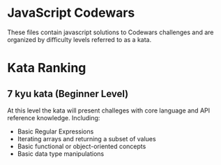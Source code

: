 # JavaScript Codewars

These files contain javascript solutions to Codewars challenges and are organized by difficulty levels referred to as a kata.

# Kata Ranking

## 7 kyu kata (Beginner Level)

At this level the kata will present challeges with core language and API reference knowledge. Including:

- Basic Regular Expressions
- Iterating arrays and returning a subset of values
- Basic functional or object-oriented concepts
- Basic data type manipulations
